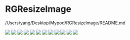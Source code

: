 # RGResizeImage

/Users/yang/Desktop/Mypod/RGResizeImage/README.md

![](/image/aspectfill.png)
![](/image/aspectfit.png)
![](/image/bottomright.png)
![](/image/center.png)
![](/image/left.png)
![](/image/right.png)
![](/image/Snip20181222_12.png)
![](/image/Snip20181222_19.png)
![](/image/tofill.png)
![](/image/top.png)
![](/image/topleft.png)
![](/image/topright.png)

